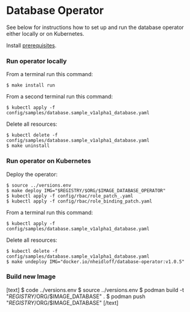 # Database Operator

See below for instructions how to set up and run the database operator either locally or on Kubernetes.

Install [prerequisites](../documentation/Prerequisites.md).

### Run operator locally

From a terminal run this command:

```
$ make install run
```

From a second terminal run this command:

```
$ kubectl apply -f config/samples/database.sample_v1alpha1_database.yaml
```

Delete all resources:

```
$ kubectl delete -f config/samples/database.sample_v1alpha1_database.yaml
$ make uninstall
```

### Run operator on Kubernetes

Deploy the operator:

```
$ source ../versions.env
$ make deploy IMG="$REGISTRY/$ORG/$IMAGE_DATABASE_OPERATOR"
$ kubectl apply -f config/rbac/role_patch_.yaml 
$ kubectl apply -f config/rbac/role_binding_patch.yaml 
```

From a terminal run this command:

```
$ kubectl apply -f config/samples/database.sample_v1alpha1_database.yaml
```

Delete all resources:

```
$ kubectl delete -f config/samples/database.sample_v1alpha1_database.yaml
$ make undeploy IMG="docker.io/nheidloff/database-operator:v1.0.5"
```

### Build new Image

[text]
$ code ../versions.env
$ source ../versions.env
$ podman build -t "$REGISTRY/$ORG/$IMAGE_DATABASE" .
$ podman push "$REGISTRY/$ORG/$IMAGE_DATABASE"
[/text]     
